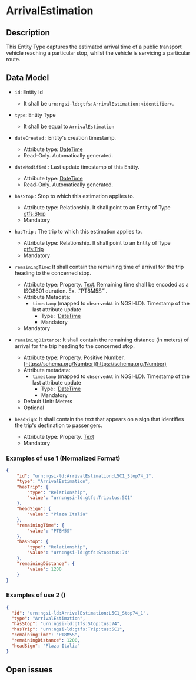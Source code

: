 # ArrivalEstimation

## Description

This Entity Type captures the estimated arrival time of a public transport vehicle reaching a particular stop,
whilst the vehicle is servicing a particular route.

## Data Model

+ `id`: Entity Id
    + It shall be `urn:ngsi-ld:gtfs:ArrivalEstimation:<identifier>`. 

+ `type`: Entity Type 
    + It shall be equal to `ArrivalEstimation`
  
+ `dateCreated` : Entity's creation timestamp.
    + Attribute type: [DateTime](https://schema.org/DateTime)
    + Read-Only. Automatically generated. 
 
+ `dateModified` : Last update timestamp of this Entity.
    + Attribute type: [DateTime](https://schema.org/DateTime)
    + Read-Only. Automatically generated.
  
+ `hasStop` : Stop to which this estimation applies to.
    + Attribute type: Relationship. It shall point to an Entity of Type [gtfs:Stop](../../doc/Stop/spec.md)
    + Mandatory
  
+ `hasTrip` : The trip to which this estimation applies to. 
    + Attribute type: Relationship. It shall point to an Entity of Type [gtfs:Trip](../../doc/Trip/spec.md)
    + Mandatory

+ `remainingTime`: It shall contain the remaining time of arrival for the trip heading to the concerned stop. 
    + Attribute type: Property. [Text](https://schema.org/Text). Remaining time shall be encoded as a ISO8601 duration. Ex. ."PT8M5S"`. 
    + Attribute Metadata:
        + `timestamp` (mapped to `observedAt` in NGSI-LD). Timestamp of the last attribute update
            + Type: `[DateTime](https://schema.org/DateTime)
            + Mandatory
    + Mandatory
  
+ `remainingDistance`: It shall contain  the remaining distance (in meters) of arrival for the trip heading to the concerned stop. 
    + Attribute type: Property. Positive Number. [https://schema.org/Number](https://schema.org/Number)
    + Attribute metadata:
        + `timestamp` (mapped to `observedAt` in NGSI-LD). Timestamp of the last attribute update
            + Type: `[DateTime](https://schema.org/DateTime)
            + Mandatory
    + Default Unit: Meters
    + Optional
  
+ `headSign`: It shall contain the text that appears on a sign that identifies the trip's destination to passengers.
    + Attribute type: Property. [Text](https://schema.org/Text)
    + Mandatory

### Examples of use 1 (Normalized Format)

```json
{
    "id": "urn:ngsi-ld:ArrivalEstimation:L5C1_Stop74_1",
    "type": "ArrivalEstimation",
    "hasTrip": {
        "type": "Relationship", 
        "value": "urn:ngsi-ld:gtfs:Trip:tus:5C1"
    }, 
    "headSign": {
        "value": "Plaza Italia"
    }, 
    "remainingTime": {
        "value": "PT8M5S"
    }, 
    "hasStop": {
        "type": "Relationship", 
        "value": "urn:ngsi-ld:gtfs:Stop:tus:74"
    }, 
    "remainingDistance": {
        "value": 1200
    }
}
```

### Examples of use 2 ()

```json
{
  "id": "urn:ngsi-ld:ArrivalEstimation:L5C1_Stop74_1",
  "type": "ArrivalEstimation",
  "hasStop": "urn:ngsi-ld:gtfs:Stop:tus:74",
  "hasTrip": "urn:ngsi-ld:gtfs:Trip:tus:5C1",
  "remainingTime": "PT8M5S",
  "remainingDistance": 1200,
  "headSign": "Plaza Italia"
}
```

## Open issues
